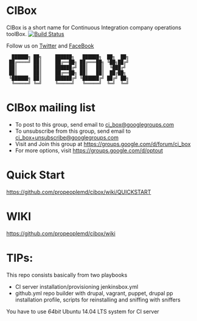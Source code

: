 CIBox
=====

CIBox is a short name for Continuous Integration company operations toolBox. 
[![Build Status](https://travis-ci.org/propeoplemd/cibox.svg?branch=master)](https://travis-ci.org/propeoplemd/cibox)

Follow us on [Twitter](https://twitter.com/cibox_tools) and [FaceBook](https://www.facebook.com/CIBox-178038095885249/)


```ascii
  ██████╗ ██╗     ██████╗   ██████╗  ██╗  ██╗
 ██╔════╝ ██║     ██╔══██╗ ██╔═══██╗ ╚██╗██╔╝
 ██║      ██║     ██████╔╝ ██║   ██║  ╚███╔╝
 ██║      ██║     ██╔══██╗ ██║   ██║  ██╔██╗
 ╚██████╗ ██║     ██████╔╝ ╚██████╔╝ ██╔╝ ██╗
  ╚═════╝ ╚═╝     ╚═════╝   ╚═════╝  ╚═╝  ╚═╝
```

CIBox mailing list
=====

- To post to this group, send email to ci_box@googlegroups.com
- To unsubscribe from this group, send email to ci_box+unsubscribe@googlegroups.com
- Visit and Join this group at https://groups.google.com/d/forum/ci_box
- For more options, visit https://groups.google.com/d/optout

Quick Start
=====
https://github.com/propeoplemd/cibox/wiki/QUICKSTART

WIKI
=====
https://github.com/propeoplemd/cibox/wiki

TIPs:
=====

This repo consists basically from two playbooks
- CI server installation/provisioning jenkinsbox.yml
- github.yml repo builder with drupal, vagrant, puppet, drupal pp installation profile, scripts for reinstalling and sniffing with sniffers

You have to use *64bit* Ubuntu 14.04 LTS system for CI server
